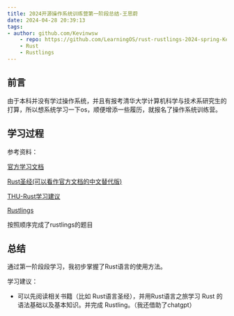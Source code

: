 ```yaml
---
title: 2024开源操作系统训练营第一阶段总结-王思蔚
date: 2024-04-28 20:39:13
tags:
- author: github.com/Kevinwsw
    - repo: https://github.com/LearningOS/rust-rustlings-2024-spring-Kevinwsw
    - Rust
    - Rustlings
---
```



## 前言
由于本科并没有学过操作系统，并且有报考清华大学计算机科学与技术系研究生的打算，所以想系统学习一下os，顺便增添一些履历，就报名了操作系统训练营。


## 学习过程

参考资料：

[官方学习文档](https://doc.rust-lang.org/book/)

[Rust圣经(可以看作官方文档的中文替代版)](https://course.rs)

[THU-Rust学习建议](https://github.com/rcore-os/rCore/wiki/os-tutorial-summer-of-code-2020#step-0-%E8%87%AA%E5%AD%A6rust%E7%BC%96%E7%A8%8B%E5%A4%A7%E7%BA%A67%E5%A4%A9)

[Rustlings](https://github.com/rust-lang/rustlings)

按照顺序完成了rustlings的题目
## 总结

通过第一阶段段学习，我初步掌握了Rust语言的使用方法。

学习建议：

-   可以先阅读相关书籍（比如 Rust语言圣经），并用Rust语言之旅学习 Rust 的语法基础以及基本知识。并完成 Rustling。（我还借助了chatgpt）